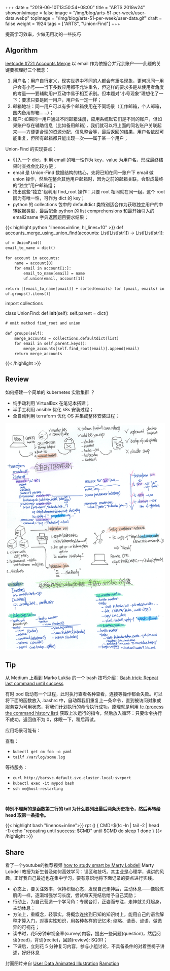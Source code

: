 +++
date = "2019-06-10T13:50:54+08:00"
title = "ARTS 2019w24"
showonlyimage = false
image = "/img/blog/arts-51-per-week/user-data.webp"
topImage = "/img/blog/arts-51-per-week/user-data.gif"
draft = false
weight = 1924
tags = ["ARTS", "Union-Find"]
+++

提高学习效率，少做无用功的一些技巧
<!--more-->

## Algorithm

[leetcode #721 Accounts Merge](https://leetcode.com/problems/accounts-merge/) 以 email 作为依据合并冗余账户——此题的关键要梳理好三个概念：

1. 用户名：用户自行定义，现实世界中不同的人都会有重名现象，更何况同一用户会有小号——当下多数应用都不允许重名，但这样的要求多是从使用者角度的考量——要辅助用户互动中易于相互识别。但本题对“小号现象”理想化了一下：要求只要是同一用户，用户名一定一样；
2. 邮箱地址：同一用户可以有多个邮箱使用在不同场景（工作邮箱，个人邮箱，国内备用邮箱……）；
3. 账户: 如果同一用户通过不同邮箱注册，应用系统默它们是不同的账户，但如果账户存在辅助信息（比如备用邮箱），我们就可以将上面的同名账户关联起来——方便更合理的资源分配、信息整合等，最后返回的结果，用户名依然可能重复，但所有邮箱都只能出现一次——属于某一个用户；

Union-Find 的实现要点：

- 引入一个 dict，利用 email 的唯一性作为 key，value 为用户名，形成最终结果时查找会比较方便；
- email 是 Union-Find 数据结构的核心，先将已知在同一账户下 email 做 union 操作，然后在整合其他用户邮箱时，因为之前的邮箱关联，会形成最终的“独立”用户邮箱组；
- 找出这些“独立”组利用 find_root 操作：只要 root 相同就在同一组，这个 root 因为有唯一性，可作为 dict 的 key；
- python 的 collections 包中的 defaultdict 类特别适合作为获取独立用户的中转数据类型，最后配合 python 的 list comprehensions 和最开始引入的 email2name 字典返回题目要求结果；

{{< highlight python "linenos=inline, hl_lines=10" >}}
def accounts_merge_using_union_find(accounts: List[List[str]]) -> List[List[str]]:

    uf = UnionFind()
    email_to_name = dict()

    for account in accounts:
        name = account[0]
        for email in account[1:]:
            email_to_name[email] = name
            uf.union(email, account[1])

    return [[email_to_name[pmail]] + sorted(emails) for (pmail, emails) in uf.groups().items()]

import collections


class UnionFind:
    def __init__(self):
        self.parent = dict()

    # omit method find_root and union

    def groups(self):
        merge_accounts = collections.defaultdict(list)
        for email in self.parent.keys():
            merge_accounts[self.find_root(email)].append(email)
        return merge_accounts

{{< /highlight >}}

## Review

如何搭建一个简单的 kubernetes 实验集群 ？

- 纯手动利用 VirtualBox 在笔记本搭建；
- 半手工利用 ansible 优化 k8s 安装过程；
- 全自动利用 terraform 优化 OS 并集成整体安装过程；

<img alt="Kubernetes trial" src="/img/blog/arts-51-per-week/k8s-install.jpg" class="img-responsive">

## Tip

从 Medium 上看到 Marko Lukša 的一个 bash 技巧介绍：[Bash trick: Repeat last command until success](https://medium.com/@marko.luksa/bash-trick-repeat-last-command-until-success-750a61c43c8a)

有时 pod 启动有一个过程，此时执行查看各种查看，连接等操作都会失败。可以将下面的函数放入 .bashrc 中，自动帮我们重复上一条命令，直到被访问对象或服务变为可用状态，将我们计划执行的命令执行成功。原理就是利用 [fc (process the command history list)](https://www.systutorials.com/docs/linux/man/1p-fc/) 获取上次运行的指令，然后放入循环：只要命令执行不成功，返回值不为 0，休眠一下，稍后再试。

应用场景可能有：

查看：

- `kubectl get cm foo -o yaml`
- `tailf /var/log/some.log`

等待服务：

- `curl http://barsvc.default.svc.cluster.local:svcport`
- `kubectl exec -it mypod bash`
- `ssh me@host-restarting`

<br/>

**特别不理解的是函数第二行的 tail 为什么要列出最后两条历史指令，然后再转给 head 取第一条指令。**

{{< highlight bash "linenos=inline">}}
rpt () {
  CMD=$(fc -ln | tail -2 | head -1)
  echo "repeating until success: $CMD"
  until $CMD
  do
    sleep 1
  done
}
{{< /highlight >}}

## Share

看了一个youtube的推荐视频 [how to study smart by Marty Lobdell](https://youtu.be/IlU-zDU6aQ0) Marty Lobdell 教授为新生普及如何高效学习：误区和技巧。其主业是心理学，课讲的风趣，正好我自己最近也在集中学习，要有意识地将下面记录的要点进行实践。

- 心态上，要关注效率，保持积极心态，发现自己走神后，主动休息——像锻炼肌肉一样，逐渐增强学习长度，尝试每天完结后给予自己奖励；  
- 行动上，为自己营造一个学习角：专属台灯，正姿而专注，走神就关灯起身，主动休息；  
- 方法上，重概念，轻事实。将概念连接到已知的知识树上，能用自己的语言解释才算入门，对事实性知识，用各种各样的记忆术: 缩略、谐音、谚语、做诡异的可视花；
- 读书时，花5分钟审视全章(survey)内容，提出一些问题(question)，然后阅读(read)，背诵(recite)，回顾(review): SQ3R；
- 下课后，立刻花 5 分钟复习内容，参与小组讨论，不具备条件的对着空椅子讲述，好好休息

封面图片来自 [User Data Animated Illustration](https://dribbble.com/shots/3211423-User-Data-Animated-Illustration) <a href="https://dribbble.com/Ramotion"><i class="fa fa-dribbble" aria-hidden="true"></i> Ramotion</a>